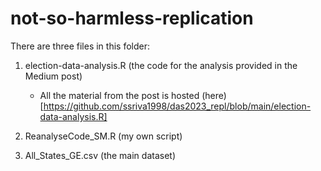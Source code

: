 # not-so-harmless-replication

There are three files in this folder:
1. election-data-analysis.R (the code for the analysis provided in the Medium post)
   - All the material from the post is hosted (here)[https://github.com/ssriva1998/das2023_repl/blob/main/election-data-analysis.R]

3. ReanalyseCode_SM.R (my own script)

4. All_States_GE.csv (the main dataset)

